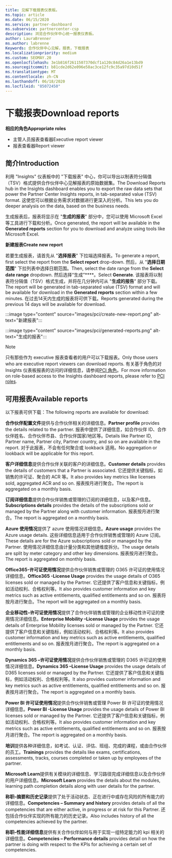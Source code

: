 ```yaml
---
title: 见解下载报表仪表板。
ms.topic: article
ms.date: 06/15/2020
ms.service: partner-dashboard
ms.subservice: partnercenter-csp
description: 浏览合作伙伴中心统一报表仪表板。
author: LauraBrenner
ms.author: labrenne
Keywords: 合作伙伴中心见解，报表，下载报表
ms.localizationpriority: medium
ms.custom: SEOMAY.20
ms.openlocfilehash: 3e1b816f2611507370dcf1a120c84d26a1e13bd9
ms.sourcegitcommit: b81cde2d62e096e58ac3ce12fc9c35a97d10d51f
ms.translationtype: MT
ms.contentlocale: zh-CN
ms.lasthandoff: 06/18/2020
ms.locfileid: "85072450"
---
```

# <a name="download-reports"></a><span data-ttu-id="4b9ef-104">下载报表</span><span class="sxs-lookup"><span data-stu-id="4b9ef-104">Download reports</span></span>

<span data-ttu-id="4b9ef-105">**相应的角色**</span><span class="sxs-lookup"><span data-stu-id="4b9ef-105">**Appropriate roles**</span></span>
- <span data-ttu-id="4b9ef-106">主管人员报表查看器</span><span class="sxs-lookup"><span data-stu-id="4b9ef-106">Executive report viewer</span></span>
- <span data-ttu-id="4b9ef-107">报表查看器</span><span class="sxs-lookup"><span data-stu-id="4b9ef-107">Report viewer</span></span>

## <a name="introduction"></a><span data-ttu-id="4b9ef-108">简介</span><span class="sxs-lookup"><span data-stu-id="4b9ef-108">Introduction</span></span>

<span data-ttu-id="4b9ef-109">利用 "Insights" 仪表板中的 "下载报表" 中心，你可以导出以制表符分隔值（TSV）格式提供合作伙伴中心见解报表的原始数据集。</span><span class="sxs-lookup"><span data-stu-id="4b9ef-109">The Download Reports hub in the Insights dashboard enables you to export the raw data sets that power the Partner Center Insights reports, in tab-separated value (TSV) format.</span></span> <span data-ttu-id="4b9ef-110">这使您可以根据业务需求对数据进行更深入的分析。</span><span class="sxs-lookup"><span data-stu-id="4b9ef-110">This lets you do deeper analysis on the data, based on the business needs.</span></span>

<span data-ttu-id="4b9ef-111">生成报表后，报表将显示在 "**生成的报表**" 部分中，您可以使用 Microsoft Excel 等工具进行下载和分析。</span><span class="sxs-lookup"><span data-stu-id="4b9ef-111">Once generated, the report  will be available in the **Generated reports** section for you to download and analyze using tools like Microsoft Excel.</span></span>

<span data-ttu-id="4b9ef-112">**新建报表**</span><span class="sxs-lookup"><span data-stu-id="4b9ef-112">**Create new report**</span></span>

<span data-ttu-id="4b9ef-113">若要生成报表，请首先从 "**选择报表**" 下拉端选择报表。</span><span class="sxs-lookup"><span data-stu-id="4b9ef-113">To generate a report, first select the report from the **Select report** drop-down.</span></span> <span data-ttu-id="4b9ef-114">然后，从 "**选择日期范围**" 下拉列表中选择日期范围。</span><span class="sxs-lookup"><span data-stu-id="4b9ef-114">Then, select the date range from the **Select date range** dropdown.</span></span> <span data-ttu-id="4b9ef-115">然后选择“生成”\*\*\*\*。</span><span class="sxs-lookup"><span data-stu-id="4b9ef-115">Select **Generate**.</span></span> <span data-ttu-id="4b9ef-116">该报表将以制表符分隔值（TSV）格式生成，并将在几分钟内可从 "**生成的报告**" 部分下载。</span><span class="sxs-lookup"><span data-stu-id="4b9ef-116">The report will be generated in tab-separated value (TSV) format and will be available for download in the **Generated reports** section within a few minutes.</span></span> <span data-ttu-id="4b9ef-117">在过去14天内生成的报表将可供下载。</span><span class="sxs-lookup"><span data-stu-id="4b9ef-117">Reports generated during the previous 14 days will be available for download.</span></span>

:::image type="content" source="images/pci/create-new-report.png" alt-text="新建报表":::

:::image type="content" source="images/pci/generated-reports.png" alt-text="生成的报表":::

>[!NOTE] 
><span data-ttu-id="4b9ef-120">只有那些作为 executive 报表查看者的用户可以下载报表。</span><span class="sxs-lookup"><span data-stu-id="4b9ef-120">Only those users who are executive report viewers can download reports.</span></span> <span data-ttu-id="4b9ef-121">有关基于角色的对 Insights 仪表板报表的访问的详细信息，请参阅[PCI 角色](pci-roles.md)。</span><span class="sxs-lookup"><span data-stu-id="4b9ef-121">For more information on role-based access to the Insights dashboard reports, please refer to [PCI roles](pci-roles.md).</span></span> 

## <a name="available-reports"></a><span data-ttu-id="4b9ef-122">可用报表</span><span class="sxs-lookup"><span data-stu-id="4b9ef-122">Available reports</span></span>

<span data-ttu-id="4b9ef-123">以下报表可供下载：</span><span class="sxs-lookup"><span data-stu-id="4b9ef-123">The following reports are available for download:</span></span>

<span data-ttu-id="4b9ef-124">**合作伙伴配置文件**提供与合作伙伴相关的详细信息。</span><span class="sxs-lookup"><span data-stu-id="4b9ef-124">**Partner profile** provides the details related to the partner.</span></span> <span data-ttu-id="4b9ef-125">报表中提供了详细信息，如合作伙伴 ID、合作伙伴姓名、合作伙伴市县、合作伙伴国家/地区等。</span><span class="sxs-lookup"><span data-stu-id="4b9ef-125">Details like Partner ID, Partner name, Partner city, Partner country, and so on are available in the report.</span></span> <span data-ttu-id="4b9ef-126">对于此报表，不会有任何聚合或 lookback 适用。</span><span class="sxs-lookup"><span data-stu-id="4b9ef-126">No aggregation or lookback will be applicable for this report.</span></span>

<span data-ttu-id="4b9ef-127">**客户详细信息**提供合作伙伴关联的客户的详细信息。</span><span class="sxs-lookup"><span data-stu-id="4b9ef-127">**Customer details** provides the details of customers that a Partner is associated.</span></span> <span data-ttu-id="4b9ef-128">它还提供关键指标，如销售的许可证、聚合的 ACR 等。</span><span class="sxs-lookup"><span data-stu-id="4b9ef-128">It also provides key metrics like licenses sold, aggregated ACR and so on.</span></span> <span data-ttu-id="4b9ef-129">报表按月进行聚合。</span><span class="sxs-lookup"><span data-stu-id="4b9ef-129">The report is aggregated on a monthly basis.</span></span>

<span data-ttu-id="4b9ef-130">**订阅详细信息**提供合作伙伴销售或管理的订阅的详细信息，以及客户信息。</span><span class="sxs-lookup"><span data-stu-id="4b9ef-130">**Subscriptions details** provides the details of the subscriptions sold or managed by the Partner along with customer information.</span></span> <span data-ttu-id="4b9ef-131">报表按月进行聚合。</span><span class="sxs-lookup"><span data-stu-id="4b9ef-131">The report is aggregated on a monthly basis.</span></span>

<span data-ttu-id="4b9ef-132">**Azure 使用情况**提供了 azure 使用情况详细信息。</span><span class="sxs-lookup"><span data-stu-id="4b9ef-132">**Azure usage** provides the Azure usage details.</span></span> <span data-ttu-id="4b9ef-133">这些详细信息适用于合作伙伴销售或管理的 Azure 订阅。</span><span class="sxs-lookup"><span data-stu-id="4b9ef-133">These details are for the Azure subscriptions sold or managed by the Partner.</span></span> <span data-ttu-id="4b9ef-134">使用情况详细信息由计量分类和其他键维度拆分。</span><span class="sxs-lookup"><span data-stu-id="4b9ef-134">The usage details are split by meter category and other key dimensions.</span></span> <span data-ttu-id="4b9ef-135">报表按月进行聚合。</span><span class="sxs-lookup"><span data-stu-id="4b9ef-135">The report is aggregated on monthly basis.</span></span>

<span data-ttu-id="4b9ef-136">**Office365-许可证使用情况**提供合作伙伴销售或管理的 O365 许可证的使用情况详细信息。</span><span class="sxs-lookup"><span data-stu-id="4b9ef-136">**Office365 -License Usage** provides the usage details of O365 licenses sold or managed by the Partner.</span></span> <span data-ttu-id="4b9ef-137">它还提供了客户信息和关键指标，例如活动权利、合格权利等。</span><span class="sxs-lookup"><span data-stu-id="4b9ef-137">It also provides customer information and key metrics such as active entitlements, qualified entitlements and so on.</span></span> <span data-ttu-id="4b9ef-138">报表将按月进行聚合。</span><span class="sxs-lookup"><span data-stu-id="4b9ef-138">The report will be aggregated on a monthly basis.</span></span>

<span data-ttu-id="4b9ef-139">**企业移动性–许可证使用情况**提供了合作伙伴销售或管理的企业移动性许可证的使用情况详细信息。</span><span class="sxs-lookup"><span data-stu-id="4b9ef-139">**Enterprise Mobility –License Usage**  provides the usage details of Enterprise Mobility licenses sold or managed by the Partner.</span></span> <span data-ttu-id="4b9ef-140">它还提供了客户信息和关键指标，例如活动权利、合格权利等。</span><span class="sxs-lookup"><span data-stu-id="4b9ef-140">It also provides customer information and key metrics such as active entitlements, qualified entitlements and so on.</span></span> <span data-ttu-id="4b9ef-141">报表按月进行聚合。</span><span class="sxs-lookup"><span data-stu-id="4b9ef-141">The report is aggregated on a monthly basis.</span></span>

<span data-ttu-id="4b9ef-142">**Dynamics 365 –许可证使用情况**提供合作伙伴销售或管理的 D365 许可证的使用情况详细信息。</span><span class="sxs-lookup"><span data-stu-id="4b9ef-142">**Dynamics 365 –License Usage** provides the usage details of D365 licenses sold or managed by the Partner.</span></span> <span data-ttu-id="4b9ef-143">它还提供了客户信息和关键指标，例如活动权利、合格权利等。</span><span class="sxs-lookup"><span data-stu-id="4b9ef-143">It also provides customer information and key metrics such as active entitlements, qualified entitlements and so on.</span></span> <span data-ttu-id="4b9ef-144">报表按月进行聚合。</span><span class="sxs-lookup"><span data-stu-id="4b9ef-144">The report is aggregated on a monthly basis.</span></span>

<span data-ttu-id="4b9ef-145">**Power BI 许可证使用情况**提供合作伙伴销售或管理 Power BI 许可证的使用情况详细信息。</span><span class="sxs-lookup"><span data-stu-id="4b9ef-145">**Power BI -License Usage** provides the usage details of Power BI licenses sold or managed by the Partner.</span></span> <span data-ttu-id="4b9ef-146">它还提供了客户信息和关键指标，例如活动权利、合格权利等。</span><span class="sxs-lookup"><span data-stu-id="4b9ef-146">It also provides customer information and key metrics such as active entitlements, qualified entitlements and so on.</span></span> <span data-ttu-id="4b9ef-147">报表按月进行聚合。</span><span class="sxs-lookup"><span data-stu-id="4b9ef-147">The report is aggregated on a monthly basis.</span></span>

<span data-ttu-id="4b9ef-148">**培训**提供各种详细信息，如考试、认证、评估、班组、完成的课程，或由合作伙伴的员工。</span><span class="sxs-lookup"><span data-stu-id="4b9ef-148">**Trainings** provides the details like exams, certifications, assessments, tracks, courses completed or taken up by employees of the partner.</span></span>

<span data-ttu-id="4b9ef-149">**Microsoft Learn**提供有关模块的详细信息、学习路径完成详细信息以及合作伙伴的用户详细信息。</span><span class="sxs-lookup"><span data-stu-id="4b9ef-149">**Microsoft Learn** provides the details about the modules, learning path completion details along with user details for the partner.</span></span>

<span data-ttu-id="4b9ef-150">**称职–摘要和历史记录**提供了处于活动状态、正在进行中或存在风险的所有能力的详细信息。</span><span class="sxs-lookup"><span data-stu-id="4b9ef-150">**Competencies – Summary and history** provides details of all the competencies that are either active, in progress or at risk for this Partner.</span></span> <span data-ttu-id="4b9ef-151">还包括合作伙伴实现的所有能力的历史记录。</span><span class="sxs-lookup"><span data-stu-id="4b9ef-151">Also includes history of all the competencies achieved by the partner.</span></span>

<span data-ttu-id="4b9ef-152">**称职–性能详细信息**提供有关合作伙伴如何与用于实现一组特定能力的 kpi 相关的详细信息。</span><span class="sxs-lookup"><span data-stu-id="4b9ef-152">**Competencies – Performance details** provides detail on how the partner is doing with respect to the KPIs for achieving a certain set of competencies.</span></span>

